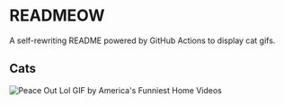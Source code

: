 # READMEOW

A self-rewriting README powered by GitHub Actions to display cat gifs.

## Cats

![Peace Out Lol GIF by America's Funniest Home Videos](https://media2.giphy.com/media/l4KibK3JwaVo0CjDO/200.gif?cid=9acd02dakwlnszymmvrk7pyrkpaz99hkizlovc9yvqfi98xu&ep=v1_gifs_search&rid=200.gif&ct=g)
